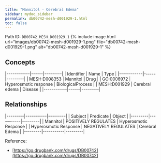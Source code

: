 ```yaml
---
title: "Mannitol - Cerebral Edema"
sidebar: mydoc_sidebar
permalink: db00742-mesh-d001929-1.html
toc: false 
---
```



Path ID: `DB00742_MESH_D001929_1`
{% include image.html url="images/db00742-mesh-d001929-1.png" file="db00742-mesh-d001929-1.png" alt="db00742-mesh-d001929-1" %}

## Concepts

|------------|------|---------|
| Identifier | Name | Type    |
|------------|------|---------|
| MESH:D008353 | Mannitol | Drug |
| GO:0006972 | Hyperosmotic response | BiologicalProcess |
| MESH:D001929 | Cerebral edema | Disease |
|------------|------|---------|

## Relationships

|---------|-----------|---------|
| Subject | Predicate | Object  |
|---------|-----------|---------|
| Mannitol | POSITIVELY REGULATES | Hyperosmotic Response |
| Hyperosmotic Response | NEGATIVELY REGULATES | Cerebral Edema |
|---------|-----------|---------|

Reference: 
  - [https://go.drugbank.com/drugs/DB00742](https://go.drugbank.com/drugs/DB00742)
